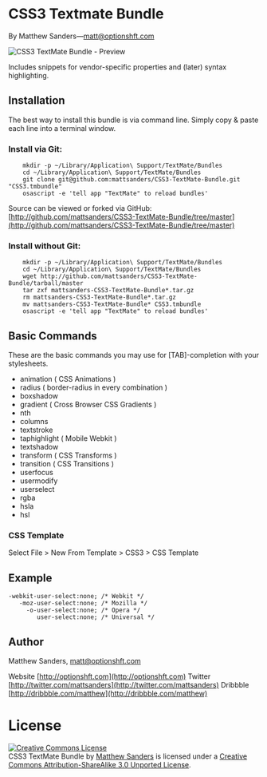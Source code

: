 # CSS3 Textmate Bundle

By Matthew Sanders—matt@optionshft.com

<img src="https://a248.e.akamai.net/assets.github.com/img/d8be2ae65102914853b84f952086c42237055174/687474703a2f2f6d6174746865776e736172612e636f6d2f696d616765732f70726f73706574746976612d7468656d652d707265766965772e706e67" alt="CSS3 TextMate Bundle - Preview" />

Includes snippets for vendor-specific properties and (later) syntax highlighting.

## Installation

The best way to install this bundle is via command line. Simply copy & paste each line into a terminal window.

### Install via Git:

		mkdir -p ~/Library/Application\ Support/TextMate/Bundles
		cd ~/Library/Application\ Support/TextMate/Bundles
		git clone git@github.com:mattsanders/CSS3-TextMate-Bundle.git "CSS3.tmbundle"
		osascript -e 'tell app "TextMate" to reload bundles'

Source can be viewed or forked via GitHub: [http://github.com/mattsanders/CSS3-TextMate-Bundle/tree/master](http://github.com/mattsanders/CSS3-TextMate-Bundle/tree/master)

### Install without Git:

		mkdir -p ~/Library/Application\ Support/TextMate/Bundles
		cd ~/Library/Application\ Support/TextMate/Bundles
		wget http://github.com/mattsanders/CSS3-TextMate-Bundle/tarball/master
		tar zxf mattsanders-CSS3-TextMate-Bundle*.tar.gz
		rm mattsanders-CSS3-TextMate-Bundle*.tar.gz
		mv mattsanders-CSS3-TextMate-Bundle* CSS3.tmbundle
		osascript -e 'tell app "TextMate" to reload bundles'

## Basic Commands

These are the basic commands you may use for [TAB]-completion with your stylesheets.

* animation ( CSS Animations )
* radius ( border-radius in every combination )
* boxshadow
* gradient ( Cross Browser CSS Gradients )
* nth
* columns 
* textstroke 
* taphighlight ( Mobile Webkit )
* textshadow 
* transform ( CSS Transforms )
* transition ( CSS Transitions )
* userfocus 
* usermodify 
* userselect 
* rgba 
* hsla
* hsl

### CSS Template

Select File > New From Template > CSS3 > CSS Template

## Example

	-webkit-user-select:none; /* Webkit */
	   -moz-user-select:none; /* Mozilla */
	     -o-user-select:none; /* Opera */
	        user-select:none; /* Universal */

## Author

Matthew Sanders, matt@optionshft.com

Website [http://optionshft.com](http://optionshft.com) 
Twitter [http://twitter.com/mattsanders](http://twitter.com/mattsanders)
Dribbble [http://dribbble.com/matthew](http://dribbble.com/matthew)



License
=======

<a rel="license" href="http://creativecommons.org/licenses/by-sa/3.0/"><img alt="Creative Commons License" style="border-width:0" src="http://i.creativecommons.org/l/by-sa/3.0/80x15.png" /></a><br /><span xmlns:dct="http://purl.org/dc/terms/" href="http://purl.org/dc/dcmitype/Dataset" property="dct:title" rel="dct:type">CSS3 TextMate Bundle</span> by <a xmlns:cc="http://creativecommons.org/ns#" href="http://optionshft.com" property="cc:attributionName" rel="cc:attributionURL">Matthew Sanders</a> is licensed under a <a rel="license" href="http://creativecommons.org/licenses/by-sa/3.0/">Creative Commons Attribution-ShareAlike 3.0 Unported License</a>.